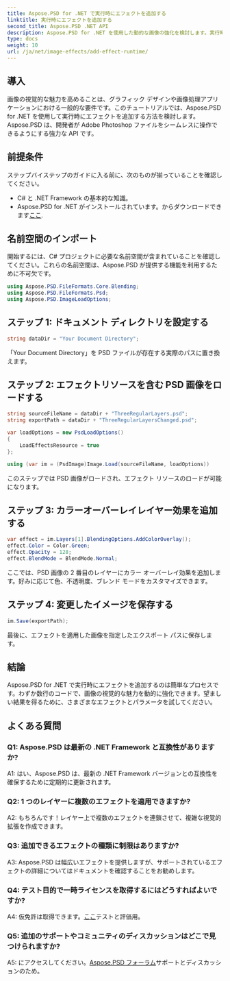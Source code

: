 ```yaml
---
title: Aspose.PSD for .NET で実行時にエフェクトを追加する
linktitle: 実行時にエフェクトを追加する
second_title: Aspose.PSD .NET API
description: Aspose.PSD for .NET を使用した動的な画像の強化を検討します。実行時にエフェクトを簡単に追加できます。
type: docs
weight: 10
url: /ja/net/image-effects/add-effect-runtime/
---
```

## 導入

画像の視覚的な魅力を高めることは、グラフィック デザインや画像処理アプリケーションにおける一般的な要件です。このチュートリアルでは、Aspose.PSD for .NET を使用して実行時にエフェクトを追加する方法を検討します。 Aspose.PSD は、開発者が Adobe Photoshop ファイルをシームレスに操作できるようにする強力な API です。 

## 前提条件

ステップバイステップのガイドに入る前に、次のものが揃っていることを確認してください。

- C# と .NET Framework の基本的な知識。
-  Aspose.PSD for .NET がインストールされています。からダウンロードできます[ここ](https://releases.aspose.com/psd/net/).

## 名前空間のインポート

開始するには、C# プロジェクトに必要な名前空間が含まれていることを確認してください。これらの名前空間は、Aspose.PSD が提供する機能を利用するために不可欠です。

```csharp
using Aspose.PSD.FileFormats.Core.Blending;
using Aspose.PSD.FileFormats.Psd;
using Aspose.PSD.ImageLoadOptions;
```

## ステップ 1: ドキュメント ディレクトリを設定する

```csharp
string dataDir = "Your Document Directory";
```

「Your Document Directory」を PSD ファイルが存在する実際のパスに置き換えます。

## ステップ 2: エフェクトリソースを含む PSD 画像をロードする

```csharp
string sourceFileName = dataDir + "ThreeRegularLayers.psd";
string exportPath = dataDir + "ThreeRegularLayersChanged.psd";

var loadOptions = new PsdLoadOptions()
{
    LoadEffectsResource = true
};

using (var im = (PsdImage)Image.Load(sourceFileName, loadOptions))
```

このステップでは PSD 画像がロードされ、エフェクト リソースのロードが可能になります。

## ステップ 3: カラーオーバーレイレイヤー効果を追加する

```csharp
var effect = im.Layers[1].BlendingOptions.AddColorOverlay();
effect.Color = Color.Green;
effect.Opacity = 128;
effect.BlendMode = BlendMode.Normal;
```

ここでは、PSD 画像の 2 番目のレイヤーにカラー オーバーレイ効果を追加します。好みに応じて色、不透明度、ブレンド モードをカスタマイズできます。

## ステップ 4: 変更したイメージを保存する

```csharp
im.Save(exportPath);
```

最後に、エフェクトを適用した画像を指定したエクスポート パスに保存します。

## 結論

Aspose.PSD for .NET で実行時にエフェクトを追加するのは簡単なプロセスです。わずか数行のコードで、画像の視覚的な魅力を動的に強化できます。望ましい結果を得るために、さまざまなエフェクトとパラメータを試してください。

## よくある質問

### Q1: Aspose.PSD は最新の .NET Framework と互換性がありますか?

A1: はい、Aspose.PSD は、最新の .NET Framework バージョンとの互換性を確保するために定期的に更新されます。

### Q2: 1 つのレイヤーに複数のエフェクトを適用できますか?

A2: もちろんです！レイヤー上で複数のエフェクトを連鎖させて、複雑な視覚的拡張を作成できます。

### Q3: 追加できるエフェクトの種類に制限はありますか?

A3: Aspose.PSD は幅広いエフェクトを提供しますが、サポートされているエフェクトの詳細についてはドキュメントを確認することをお勧めします。

### Q4: テスト目的で一時ライセンスを取得するにはどうすればよいですか?

 A4: 仮免許は取得できます。[ここ](https://purchase.aspose.com/temporary-license/)テストと評価用。

### Q5: 追加のサポートやコミュニティのディスカッションはどこで見つけられますか?

 A5: にアクセスしてください。[Aspose.PSD フォーラム](https://forum.aspose.com/c/psd/34)サポートとディスカッションのため。